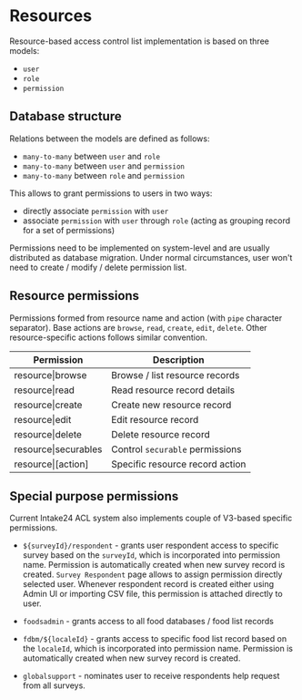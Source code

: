 # Resources

Resource-based access control list implementation is based on three models:

- `user`
- `role`
- `permission`

## Database structure

Relations between the models are defined as follows:

- `many-to-many` between `user` and `role`
- `many-to-many` between `user` and `permission`
- `many-to-many` between `role` and `permission`

This allows to grant permissions to users in two ways:

- directly associate `permission` with `user`
- associate `permission` with `user` through `role` (acting as grouping record for a set of permissions)

Permissions need to be implemented on system-level and are usually distributed as database migration. Under normal circumstances, user won't need to create / modify / delete permission list.

## Resource permissions

Permissions formed from resource name and action (with `pipe` character separator). Base actions are `browse`, `read`, `create`, `edit`, `delete`. Other resource-specific actions follows similar convention.

| Permission           | Description                     |
| -------------------- | ------------------------------- |
| resource\|browse     | Browse / list resource records  |
| resource\|read       | Read resource record details    |
| resource\|create     | Create new resource record      |
| resource\|edit       | Edit resource record            |
| resource\|delete     | Delete resource record          |
| resource\|securables | Control `securable` permissions |
| resource\|[action]   | Specific resource record action |

## Special purpose permissions

Current Intake24 ACL system also implements couple of V3-based specific permissions.

- `${surveyId}/respondent` - grants user respondent access to specific survey based on the `surveyId`, which is incorporated into permission name. Permission is automatically created when new survey record is created. `Survey Respondent` page allows to assign permission directly selected user. Whenever respondent record is created either using Admin UI or importing CSV file, this permission is attached directly to user.

- `foodsadmin` - grants access to all food databases / food list records

- `fdbm/${localeId}` - grants access to specific food list record based on the `localeId`, which is incorporated into permission name. Permission is automatically created when new survey record is created.

- `globalsupport` - nominates user to receive respondents help request from all surveys.
